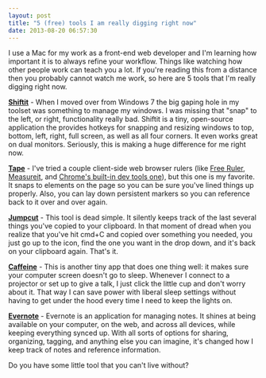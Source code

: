```yaml
---
layout: post
title: "5 (free) tools I am really digging right now"
date: 2013-08-20 06:57:30
---
```


<p class="p1">
  I use a Mac for my work as a front-end web developer and I'm learning how important it is to always refine your workflow. Things like watching how other people work can teach you a lot. If you're reading this from a distance then you probably cannot watch me work, so here are 5 tools that I'm really digging right now.
</p>

<p class="p1">
  <strong><a href="https://github.com/fikovnik/ShiftIt" target="_blank" rel="noopener noreferrer" title="The download link is at the bottom right, &quot;Download ZIP&quot;">Shiftit</a></strong> - When I moved over from Windows 7 the big gaping hole in my toolset was something to manage my windows. I was missing that "snap" to the left, or right, functionality really bad. Shiftit is a tiny, open-source application the provides hotkeys for snapping and resizing windows to top, bottom, left, right, full screen, as well as all four corners. It even works great on dual monitors. Seriously, this is making a huge difference for me right now.
</p>

<p class="p1">
  <strong><a href="https://chrome.google.com/webstore/detail/tape/jmfleijdbicilompnnombcbkcgidbefb/reviews?hl=en" target="_blank" rel="noopener noreferrer" title="A Chrome Browser Ruler Plugin">Tape</a></strong> - I've tried a couple client-side web browser rulers (like <a href="http://www.pascal.com/software/freeruler/" target="_blank" rel="noopener noreferrer" title="Free Ruler">Free Ruler</a>, <a href="https://chrome.google.com/webstore/detail/measureit/aonjhmdcgbgikgjapjckfkefpphjpgma?hl=en" target="_blank" rel="noopener noreferrer" title="Measureit. It was a kind of buggy for me.">Measureit</a>, and <a href="https://developers.google.com/chrome-developer-tools/docs/tips-and-tricks#enable-rulers">Chrome's built-in dev tools one</a>), but this one is my favorite. It snaps to elements on the page so you can be sure you've lined things up properly. Also, you can lay down persistent markers so you can reference back to it over and over again.
</p>

<p class="p1">
  <strong><a href="http://jumpcut.sourceforge.net/">Jumpcut</a></strong> - This tool is dead simple. It silently keeps track of the last several things you've copied to your clipboard. In that moment of dread when you realize that you've hit cmd+C and copied over something you needed, you just go up to the icon, find the one you want in the drop down, and it's back on your clipboard again. That's it.
</p>

<p class="p1">
  <strong><a href="http://lightheadsw.com/caffeine/" target="_blank" rel="noopener noreferrer" title="Caffeine for Mac">Caffeine</a></strong> - This is another tiny app that does one thing well: it makes sure your computer screen doesn't go to sleep. Whenever I connect to a projector or set up to give a talk, I just click the little cup and don't worry about it. That way I can save power with liberal sleep settings without having to get under the hood every time I need to keep the lights on.
</p>

<p class="p1">
  <strong><a href="http://evernote.com/" target="_blank" rel="noopener noreferrer" title="Evernote">Evernote</a></strong> - Evernote is an application for managing notes. It shines at being available on your computer, on the web, and across all devices, while keeping everything synced up. With all sorts of options for sharing, organizing, tagging, and anything else you can imagine, it's changed how I keep track of notes and reference information.
</p>

<p class="p1">
  Do you have some little tool that you can't live without?
</p>